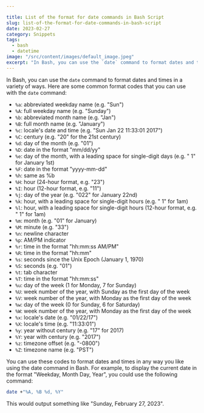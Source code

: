 ```yaml
---

title: List of the format for date commands in Bash Script
slug: list-of-the-format-for-date-commands-in-bash-script
date: 2023-02-27
category: Snippets
tags:
  - bash
  - datetime
image: "/src/content/images/default_image.jpeg"
excerpt: "In Bash, you can use the `date` command to format dates and times in a variety of ways. Here are some common format codes that you can use with the `date` command"
---
```


In Bash, you can use the `date` command to format dates and times in a variety of ways. Here are some common format codes that you can use with the `date` command:

- `%a`: abbreviated weekday name (e.g. "Sun")
- `%A`: full weekday name (e.g. "Sunday")
- `%b`: abbreviated month name (e.g. "Jan")
- `%B`: full month name (e.g. "January")
- `%c`: locale's date and time (e.g. "Sun Jan 22 11:33:01 2017")
- `%C`: century (e.g. "20" for the 21st century)
- `%d`: day of the month (e.g. "01")
- `%D`: date in the format "mm/dd/yy"
- `%e`: day of the month, with a leading space for single-digit days (e.g. " 1" for January 1st)
- `%F`: date in the format "yyyy-mm-dd"
- `%h`: same as %b
- `%H`: hour (24-hour format, e.g. "23")
- `%I`: hour (12-hour format, e.g. "11")
- `%j`: day of the year (e.g. "022" for January 22nd)
- `%k`: hour, with a leading space for single-digit hours (e.g. " 1" for 1am)
- `%l`: hour, with a leading space for single-digit hours (12-hour format, e.g. " 1" for 1am)
- `%m`: month (e.g. "01" for January)
- `%M`: minute (e.g. "33")
- `%n`: newline character
- `%p`: AM/PM indicator
- `%r`: time in the format "hh:mm:ss AM/PM"
- `%R`: time in the format "hh:mm"
- `%s`: seconds since the Unix Epoch (January 1, 1970)
- `%S`: seconds (e.g. "01")
- `%t`: tab character
- `%T`: time in the format "hh:mm:ss"
- `%u`: day of the week (1 for Monday, 7 for Sunday)
- `%U`: week number of the year, with Sunday as the first day of the week
- `%V`: week number of the year, with Monday as the first day of the week
- `%w`: day of the week (0 for Sunday, 6 for Saturday)
- `%W`: week number of the year, with Monday as the first day of the week
- `%x`: locale's date (e.g. "01/22/17")
- `%X`: locale's time (e.g. "11:33:01")
- `%y`: year without century (e.g. "17" for 2017)
- `%Y`: year with century (e.g. "2017")
- `%z`: timezone offset (e.g. "-0800")
- `%Z`: timezone name (e.g. "PST")

You can use these codes to format dates and times in any way you like using the date command in Bash.
For example, to display the current date in the format "Weekday, Month Day, Year", you could use the following command:

```bash
date +"%A, %B %d, %Y"
```

This would output something like "Sunday, February 27, 2023".
